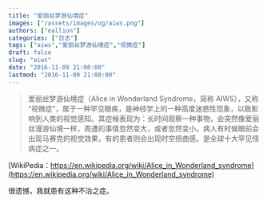 ```yaml
---
title: "爱丽丝梦游仙境症"
images: ["/assets/images/og/aiws.png"]
authors: ["eallion"]
categories: ["日志"]
tags: ["aiws","爱丽丝梦游仙境症","视微症"]
draft: false
slug: "aiws"
date: "2016-11-09 21:00:00"
lastmod: "2016-11-09 21:00:00"
---
```


> 爱丽丝梦游仙境症（Alice in Wonderland Syndrome，简称 AIWS），又称 “视微症”，属于一种罕见眼疾，是神经学上的一种高度迷惑性现象，以致影响到人类的视觉感知。其症候表现为：长时间观察一种事物，会突然像爱丽丝漫游仙境一样，周遭的事情忽然变大，或者忽然变小。病人有时候眼前会出现马赛克的视觉效果，有的患者则会出现时空扭曲感。是全球十大罕见怪病症之一。

[WikiPedia：https://en.wikipedia.org/wiki/Alice_in_Wonderland_syndrome](https://en.wikipedia.org/wiki/Alice_in_Wonderland_syndrome)

很遗憾，我就患有这种不治之症。

